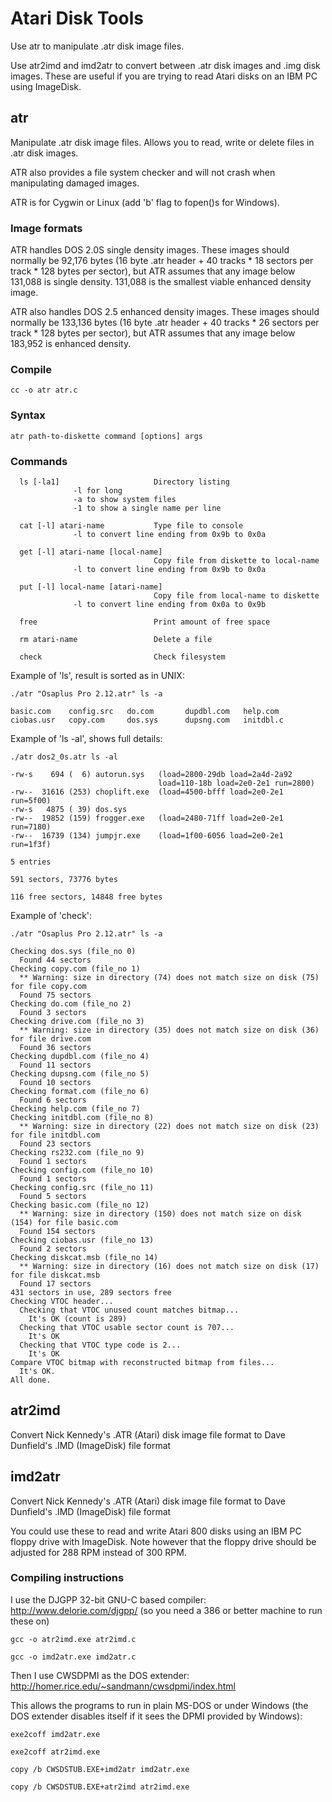 # Atari Disk Tools

Use atr to manipulate .atr disk image files.

Use atr2imd and imd2atr to convert between .atr disk images and .img disk
images.  These are useful if you are trying to read Atari disks on an IBM PC
using ImageDisk.

## atr

Manipulate .atr disk image files.  Allows you to read, write or
delete files in .atr disk images.

ATR also provides a file system checker and will not crash when manipulating
damaged images.

ATR is for Cygwin or Linux (add 'b' flag to fopen()s for Windows).

### Image formats

ATR handles DOS 2.0S single density images.  These images should normally be
92,176 bytes (16 byte .atr header + 40 tracks * 18 sectors per track * 128
bytes per sector), but ATR assumes that any image below 131,088 is single
density.  131,088 is the smallest viable enhanced density image.

ATR also handles DOS 2.5 enhanced density images.  These images should
normally be 133,136 bytes (16 byte .atr header + 40 tracks * 26 sectors per
track * 128 bytes per sector), but ATR assumes that any image below 183,952
is enhanced density.

### Compile

	cc -o atr atr.c

### Syntax

	atr path-to-diskette command [options] args

### Commands

      ls [-la1]                     Directory listing
                  -l for long
                  -a to show system files
                  -1 to show a single name per line

      cat [-l] atari-name           Type file to console
                  -l to convert line ending from 0x9b to 0x0a

      get [-l] atari-name [local-name]
                                    Copy file from diskette to local-name
                  -l to convert line ending from 0x9b to 0x0a

      put [-l] local-name [atari-name]
                                    Copy file from local-name to diskette
                  -l to convert line ending from 0x0a to 0x9b

      free                          Print amount of free space

      rm atari-name                 Delete a file

      check                         Check filesystem


Example of 'ls', result is sorted as in UNIX:

	./atr "Osaplus Pro 2.12.atr" ls -a

	basic.com    config.src   do.com       dupdbl.com   help.com                  
	ciobas.usr   copy.com     dos.sys      dupsng.com   initdbl.c

Example of 'ls -al', shows full details:

	./atr dos2_0s.atr ls -al

	-rw-s    694 (  6) autorun.sys   (load=2800-29db load=2a4d-2a92 
	                                 load=110-18b load=2e0-2e1 run=2800)
	-rw--  31616 (253) choplift.exe  (load=4500-bfff load=2e0-2e1 run=5f00)
	-rw-s   4875 ( 39) dos.sys      
	-rw--  19852 (159) frogger.exe   (load=2480-71ff load=2e0-2e1 run=7180)
	-rw--  16739 (134) jumpjr.exe    (load=1f00-6056 load=2e0-2e1 run=1f3f)

	5 entries

	591 sectors, 73776 bytes

	116 free sectors, 14848 free bytes

Example of 'check':

	./atr "Osaplus Pro 2.12.atr" ls -a

	Checking dos.sys (file_no 0)
	  Found 44 sectors
	Checking copy.com (file_no 1)
	  ** Warning: size in directory (74) does not match size on disk (75) for file copy.com
	  Found 75 sectors
	Checking do.com (file_no 2)
	  Found 3 sectors
	Checking drive.com (file_no 3)
	  ** Warning: size in directory (35) does not match size on disk (36) for file drive.com
	  Found 36 sectors
	Checking dupdbl.com (file_no 4)
	  Found 11 sectors
	Checking dupsng.com (file_no 5)
	  Found 10 sectors
	Checking format.com (file_no 6)
	  Found 6 sectors
	Checking help.com (file_no 7)
	Checking initdbl.com (file_no 8)
	  ** Warning: size in directory (22) does not match size on disk (23) for file initdbl.com
	  Found 23 sectors
	Checking rs232.com (file_no 9)
	  Found 1 sectors
	Checking config.com (file_no 10)
	  Found 1 sectors
	Checking config.src (file_no 11)
	  Found 5 sectors
	Checking basic.com (file_no 12)
	  ** Warning: size in directory (150) does not match size on disk (154) for file basic.com
	  Found 154 sectors
	Checking ciobas.usr (file_no 13)
	  Found 2 sectors
	Checking diskcat.msb (file_no 14)
	  ** Warning: size in directory (16) does not match size on disk (17) for file diskcat.msb
	  Found 17 sectors
	431 sectors in use, 289 sectors free
	Checking VTOC header...
	  Checking that VTOC unused count matches bitmap...
	    It's OK (count is 289)
	  Checking that VTOC usable sector count is 707...
	    It's OK
	  Checking that VTOC type code is 2...
	    It's OK
	Compare VTOC bitmap with reconstructed bitmap from files...
	  It's OK.
	All done.

## atr2imd

Convert Nick Kennedy's .ATR (Atari) disk image file format to
Dave Dunfield's .IMD (ImageDisk) file format


## imd2atr

Convert Nick Kennedy's .ATR (Atari) disk image file format to
Dave Dunfield's .IMD (ImageDisk) file format


You could use these to read and write Atari 800 disks using an IBM PC floppy
drive with ImageDisk.  Note however that the floppy drive should be adjusted
for 288 RPM instead of 300 RPM.


### Compiling instructions

I use the DJGPP 32-bit GNU-C based compiler: http://www.delorie.com/djgpp/
(so you need a 386 or better machine to run these on)

	gcc -o atr2imd.exe atr2imd.c

	gcc -o imd2atr.exe imd2atr.c

Then I use CWSDPMI as the DOS extender: http://homer.rice.edu/~sandmann/cwsdpmi/index.html

This allows the programs to run in plain MS-DOS or under Windows (the DOS
extender disables itself if it sees the DPMI provided by Windows):

	exe2coff imd2atr.exe

	exe2coff atr2imd.exe

	copy /b CWSDSTUB.EXE+imd2atr imd2atr.exe

	copy /b CWSDSTUB.EXE+atr2imd atr2imd.exe
